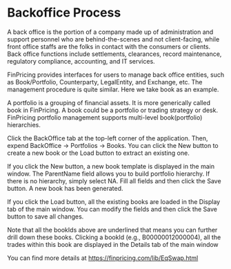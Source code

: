 # Backoffice Process

A back office is the portion of a company made up of administration and support personnel who are behind-the-scenes and not client-facing, while front office staffs are the folks in contact with the consumers or clients. Back office functions include settlements, clearances, record maintenance, regulatory compliance, accounting, and IT services. 

FinPricing provides interfaces for users to manage back office entities, such as Book/Portfolio, Counterparty, LegalEntity, and Exchange, etc. The management procedure is quite similar. Here we take book as an example.

A portfolio is a grouping of financial assets. It is more generically called book in FinPricing. A book could be a portfolio or trading strategy or desk. FinPricing portfolio management supports multi-level book(portfolio) hierarchies. 

Click the BackOffice tab at the top-left corner of the application. Then, expend BackOffice -> Portfolios -> Books. You can click the New button to create a new book or the Load button to extract an existing one.

If you click the New button, a new book template is displayed in the main window. The ParentName field allows you to build portfolio hierarchy. If there is no hierarchy, simply select NA. Fill all fields and then click the Save button. A new book has been generated.

If you click the Load button, all the existing books are loaded in the Display tab of the main window. You can modify the fields and then click the Save button to save all changes.

Note that all the bookIds above are underlined that means you can further drill down these books. Clicking a bookId (e.g., B00000012000004), all the trades within this book are displayed in the Details tab of the main window

You can find more details at 
https://finpricing.com/lib/EqSwap.html

